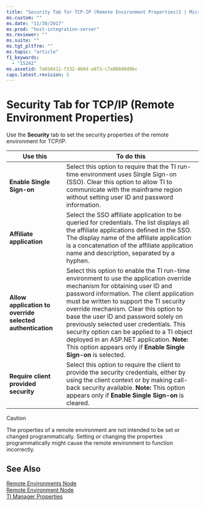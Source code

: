 ```yaml
---
title: "Security Tab for TCP-IP (Remote Environment Properties)1 | Microsoft Docs"
ms.custom: ""
ms.date: "11/30/2017"
ms.prod: "host-integration-server"
ms.reviewer: ""
ms.suite: ""
ms.tgt_pltfrm: ""
ms.topic: "article"
f1_keywords: 
  - "15242"
ms.assetid: 7a650411-f332-460d-a973-c7a008d0d0bc
caps.latest.revision: 5
---
```

# Security Tab for TCP/IP (Remote Environment Properties)
Use the **Security** tab to set the security properties of the remote environment for TCP/IP.  
  
|Use this|To do this|  
|--------------|----------------|  
|**Enable Single Sign-on**|Select this option to require that the TI run-time environment uses Single Sign-on (SSO). Clear this option to allow TI to communicate with the mainframe region without setting user ID and password information.|  
|**Affiliate application**|Select the SSO affiliate application to be queried for credentials. The list displays all the affiliate applications defined in the SSO. The display name of the affiliate application is a concatenation of the affiliate application name and description, separated by a hyphen.|  
|**Allow application to override selected authentication**|Select this option to enable the TI run-time environment to use the application override mechanism for obtaining user ID and password information. The client application must be written to support the TI security override mechanism. Clear this option to base the user ID and password solely on previously selected user credentials. This security option can be applied to a TI object deployed in an ASP.NET application. **Note:**  This option appears only if **Enable Single Sign-on** is selected.|  
|**Require client provided security**|Select this option to require the client to provide the security credentials, either by using the client context or by making call-back security available. **Note:**  This option appears only if **Enable Single Sign-on** is cleared.|  
  
> [!CAUTION]
>  The properties of a remote environment are not intended to be set or changed programmatically. Setting or changing the properties programmatically might cause the remote environment to function incorrectly.  
  
## See Also  
 [Remote Environments Node](../HIS2010/remote-environments-node1.md)   
 [Remote Environment Node](../HIS2010/remote-environment-node2.md)   
 [TI Manager Properties](../HIS2010/ti-manager-properties1.md)